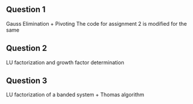 ## Question 1 
Gauss Elimination + Pivoting
The code for assignment 2 is modified for the same 
## Question 2 
LU factorization and growth factor determination
## Question 3
LU factorization of a banded system + Thomas algorithm 
